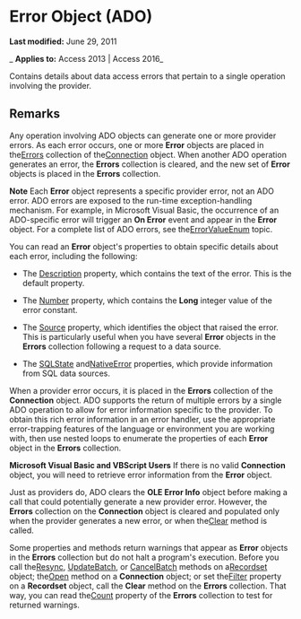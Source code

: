 
# Error Object (ADO)

 **Last modified:** June 29, 2011

 _ **Applies to:** Access 2013 | Access 2016_



Contains details about data access errors that pertain to a single operation involving the provider.

## Remarks

Any operation involving ADO objects can generate one or more provider errors. As each error occurs, one or more  **Error** objects are placed in the[Errors](76c234b8-7fec-11c5-275e-864d5d880ee7.md) collection of the[Connection](c16023aa-0321-2513-ee71-255d6ffba03d.md) object. When another ADO operation generates an error, the **Errors** collection is cleared, and the new set of **Error** objects is placed in the **Errors** collection.


 **Note**  Each  **Error** object represents a specific provider error, not an ADO error. ADO errors are exposed to the run-time exception-handling mechanism. For example, in Microsoft Visual Basic, the occurrence of an ADO-specific error will trigger an **On Error** event and appear in the **Error** object. For a complete list of ADO errors, see the[ErrorValueEnum](2af99f32-6004-1225-367c-45d693f447b8.md) topic.

You can read an  **Error** object's properties to obtain specific details about each error, including the following:


- The [Description](31df5e36-641c-d213-31fc-6244e2983327.md) property, which contains the text of the error. This is the default property.
    
- The [Number](b5103af5-356b-ec74-cd62-86e59467d491.md) property, which contains the **Long** integer value of the error constant.
    
- The [Source](ffc6c77f-1494-d63a-d832-416faa4c6f07.md) property, which identifies the object that raised the error. This is particularly useful when you have several **Error** objects in the **Errors** collection following a request to a data source.
    
- The [SQLState](cf3b078a-849e-1ad2-cba4-a26160080868.md) and[NativeError](9f4d4064-5ee7-20f8-fd54-2cb2eae64d7b.md) properties, which provide information from SQL data sources.
    
When a provider error occurs, it is placed in the  **Errors** collection of the **Connection** object. ADO supports the return of multiple errors by a single ADO operation to allow for error information specific to the provider. To obtain this rich error information in an error handler, use the appropriate error-trapping features of the language or environment you are working with, then use nested loops to enumerate the properties of each **Error** object in the **Errors** collection.

 **Microsoft Visual Basic and VBScript Users** If there is no valid **Connection** object, you will need to retrieve error information from the **Error** object.

Just as providers do, ADO clears the  **OLE Error Info** object before making a call that could potentially generate a new provider error. However, the **Errors** collection on the **Connection** object is cleared and populated only when the provider generates a new error, or when the[Clear](5d51f42c-147b-1fcf-d05b-123e5714ecb7.md) method is called.

Some properties and methods return warnings that appear as  **Error** objects in the **Errors** collection but do not halt a program's execution. Before you call the[Resync](f594a200-56e6-fcf5-9b0a-900c56377f24.md), [UpdateBatch](69e72a65-b637-36fd-d09f-7f81050f71ad.md), or [CancelBatch](be7bf073-ed0b-e24c-7ec0-b7379236782a.md) methods on a[Recordset](0f963bf8-f066-dc8a-b754-f427de712df1.md) object; the[Open](1adaa17d-dfe1-22e0-3415-720516d138f8.md) method on a **Connection** object; or set the[Filter](5abc528a-a6ee-34de-5d44-a3249194b0a0.md) property on a **Recordset** object, call the **Clear** method on the **Errors** collection. That way, you can read the[Count](b59f9581-ffd1-471d-44fa-3c1bb812e140.md) property of the **Errors** collection to test for returned warnings.

